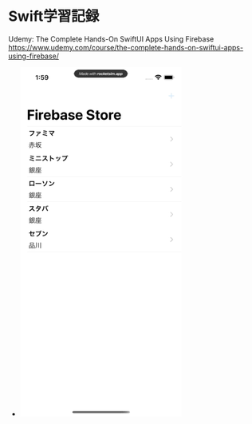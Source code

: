# Swift学習記録  
Udemy: The Complete Hands-On SwiftUI Apps Using Firebase
https://www.udemy.com/course/the-complete-hands-on-swiftui-apps-using-firebase/

- ![demo](https://github.com/YamamotoDesu/Firesbasetore/blob/main/FirebaseStore.gif)
